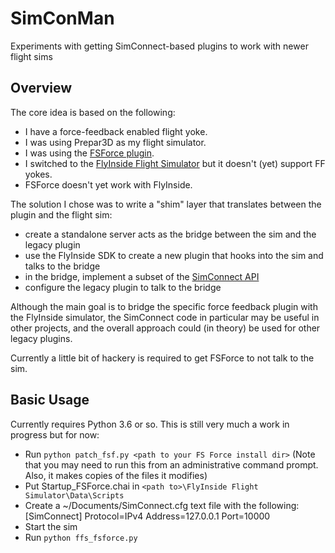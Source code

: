 # SimConMan
Experiments with getting SimConnect-based plugins to work with newer flight sims

## Overview
The core idea is based on the following:
- I have a force-feedback enabled flight yoke.
- I was using Prepar3D as my flight simulator.
- I was using the [FSForce plugin](http://www.fs-force.com/).
- I switched to the [FlyInside Flight Simulator](https://flyinside-fsx.com/Home/Sim) but it doesn't (yet) support FF yokes.
- FSForce doesn't yet work with FlyInside.

The solution I chose was to write a "shim" layer that translates between the plugin and the flight sim: 
- create a standalone server acts as the bridge between the sim and the legacy plugin
- use the FlyInside SDK to create a new plugin that hooks into the sim and talks to the bridge
- in the bridge, implement a subset of the [SimConnect API](https://docs.microsoft.com/en-us/previous-versions/microsoft-esp/cc526983)
- configure the legacy plugin to talk to the bridge

Although the main goal is to bridge the specific force feedback plugin with the FlyInside simulator, the SimConnect code in particular may be useful in other projects, and the overall approach could (in theory) be used for other legacy plugins.

Currently a little bit of hackery is required to get FSForce to not talk to the sim.

## Basic Usage
Currently requires Python 3.6 or so. This is still very much a work in progress but for now:
- Run ```python patch_fsf.py <path to your FS Force install dir>```
    (Note that you may need to run this from an administrative command prompt. Also, it makes copies of the files it modifies)
- Put Startup_FSForce.chai in ```<path to>\FlyInside Flight Simulator\Data\Scripts```
- Create a ~/Documents/SimConnect.cfg text file with the following:
    [SimConnect]
    Protocol=IPv4
    Address=127.0.0.1
    Port=10000
- Start the sim
- Run ```python ffs_fsforce.py```
